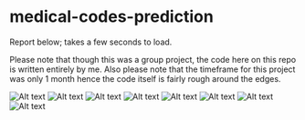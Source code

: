 # medical-codes-prediction

Report below; takes a few seconds to load. 

Please note that though this was a group project, the code here on this repo is written entirely by me. Also please note that the timeframe for this project was only 1 month hence the code itself is fairly rough around the edges.

![Alt text](/report/page1.png?raw=true "Report")
![Alt text](/report/page2.png?raw=true "Report")
![Alt text](/report/page3.png?raw=true "Report")
![Alt text](/report/page4.png?raw=true "Report")
![Alt text](/report/page5.png?raw=true "Report")
![Alt text](/report/page6.png?raw=true "Report")
![Alt text](/report/page7.png?raw=true "Report")
![Alt text](/report/page8.png?raw=true "Report")


